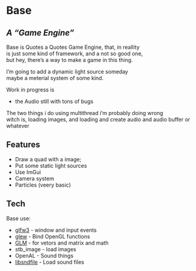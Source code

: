 <h1 class="code-line" data-line-start=0 data-line-end=1 ><a id="Base_0"></a>Base</h1>
<h2 class="code-line" data-line-start=1 data-line-end=2 ><a id="_A_Game_Engine__1"></a><em>A “Game Engine”</em></h2>
<p class="has-line-data" data-line-start="3" data-line-end="6">Base is Quotes a Quotes Game Engine, that, in reallity<br>
is just some kind of framework, and a not so good one,<br>
but hey, there’s a way to make a game in this thing.</p>
<p class="has-line-data" data-line-start="7" data-line-end="9">I’m going to add a dynamic light source someday<br>
maybe a meterial system of some kind.</p>
<p class="has-line-data" data-line-start="10" data-line-end="11">Work in progress is</p>
<ul>
<li class="has-line-data" data-line-start="11" data-line-end="13">the Audio still with tons of bugs</li>
</ul>
<p class="has-line-data" data-line-start="13" data-line-end="15">The two things i do using multithread i’m probably doing wrong<br>
witch is, loading images, and loading and create audio and audio buffer or whatever</p>
<h2 class="code-line" data-line-start=16 data-line-end=17 ><a id="Features_16"></a>Features</h2>
<ul>
<li class="has-line-data" data-line-start="18" data-line-end="19">Draw a quad with a image;</li>
<li class="has-line-data" data-line-start="19" data-line-end="20">Put some static light sources</li>
<li class="has-line-data" data-line-start="20" data-line-end="21">Use ImGui</li>
<li class="has-line-data" data-line-start="21" data-line-end="22">Camera system</li>
<li class="has-line-data" data-line-start="22" data-line-end="24">Particles (veery basic)</li>
</ul>
<h2 class="code-line" data-line-start=24 data-line-end=25 ><a id="Tech_24"></a>Tech</h2>
<p class="has-line-data" data-line-start="26" data-line-end="27">Base use:</p>
<ul>
<li class="has-line-data" data-line-start="28" data-line-end="29"><a href="https://github.com/glfw/glfw">glfw3</a> - window and input events</li>
<li class="has-line-data" data-line-start="29" data-line-end="30"><a href="http://glew.sourceforge.net/">glew</a> - Bind OpenGL functions</li>
<li class="has-line-data" data-line-start="30" data-line-end="31"><a href="https://github.com/g-truc/glm">GLM</a> - for vetors and matrix and math</li>
<li class="has-line-data" data-line-start="31" data-line-end="32">stb_image - load images</li>
<li class="has-line-data" data-line-start="32" data-line-end="33">OpenAL - Sound things</li>
<li class="has-line-data" data-line-start="33" data-line-end="34"><a href="https://github.com/libsndfile/libsndfile">libsndfile</a> - Load sound files</li>
</ul>
